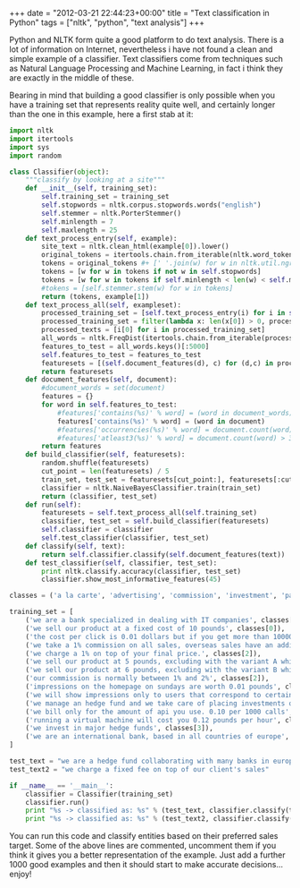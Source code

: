 +++
date = "2012-03-21 22:44:23+00:00"
title = "Text classification in Python"
tags = ["nltk", "python", "text analysis"]
+++

Python and NLTK form quite a good platform to do text analysis. There is a lot of information on Internet, nevertheless i have not found a clean and simple example of a classifier. Text classifiers come from techniques such as Natural Language Processing and Machine Learning, in fact i think they are exactly in the middle of these.

Bearing in mind that building a good classifier is only possible when you have a training set that represents reality quite well, and certainly longer than the one in this example, here a first stab at it:


```python
import nltk
import itertools
import sys
import random

class Classifier(object):
    """classify by looking at a site"""
    def __init__(self, training_set):
        self.training_set = training_set
        self.stopwords = nltk.corpus.stopwords.words("english")
        self.stemmer = nltk.PorterStemmer()
        self.minlength = 7
        self.maxlength = 25
    def text_process_entry(self, example):
        site_text = nltk.clean_html(example[0]).lower()
        original_tokens = itertools.chain.from_iterable(nltk.word_tokenize(w) for w in nltk.sent_tokenize(site_text))
        tokens = original_tokens #+ [' '.join(w) for w in nltk.util.ngrams(original_tokens, 2)]
        tokens = [w for w in tokens if not w in self.stopwords]
        tokens = [w for w in tokens if self.minlength < len(w) < self.maxlength]
        #tokens = [self.stemmer.stem(w) for w in tokens]
        return (tokens, example[1])
    def text_process_all(self, exampleset):
        processed_training_set = [self.text_process_entry(i) for i in self.training_set]
        processed_training_set = filter(lambda x: len(x[0]) > 0, processed_training_set) # remove empty crawls
        processed_texts = [i[0] for i in processed_training_set]
        all_words = nltk.FreqDist(itertools.chain.from_iterable(processed_texts))
        features_to_test = all_words.keys()[:5000]
        self.features_to_test = features_to_test
        featuresets = [(self.document_features(d), c) for (d,c) in processed_training_set]
        return featuresets
    def document_features(self, document):
        #document_words = set(document)
        features = {}
        for word in self.features_to_test:
            #features['contains(%s)' % word] = (word in document_words)
            features['contains(%s)' % word] = (word in document)
            #features['occurrencies(%s)' % word] = document.count(word) 
            #features['atleast3(%s)' % word] = document.count(word) > 3
        return features
    def build_classifier(self, featuresets):
        random.shuffle(featuresets)
        cut_point = len(featuresets) / 5
        train_set, test_set = featuresets[cut_point:], featuresets[:cut_point]
        classifier = nltk.NaiveBayesClassifier.train(train_set)
        return (classifier, test_set)
    def run(self):
        featuresets = self.text_process_all(self.training_set)
        classifier, test_set = self.build_classifier(featuresets)
        self.classifier = classifier
        self.test_classifier(classifier, test_set)
    def classify(self, text):
        return self.classifier.classify(self.document_features(text))
    def test_classifier(self, classifier, test_set):
        print nltk.classify.accuracy(classifier, test_set)
        classifier.show_most_informative_features(45)

classes = ('a la carte', 'advertising', 'commission', 'investment', 'pay as you go')

training_set = [
    ('we are a bank specialized in dealing with IT companies', classes[3]),
    ('we sell our product at a fixed cost of 10 pounds', classes[0]),
    ('the cost per click is 0.01 dollars but if you get more than 10000 impression the cost will be 0.12', classes[1]),
    ('we take a 1% commission on all sales, overseas sales have an additional charge of 12%', classes[2]),
    ('we charge a 1% on top of your final price.', classes[2]),
    ('we sell our product at 5 pounds, excluding with the variant A which costs an extra of 55 pounds', classes[0]),
    ('we sell our product at 6 pounds, excluding with the variant B which costs 45 pounds', classes[0]),
    ('our commission is normally between 1% and 2%', classes[2]),
    ('impressions on the homepage on sundays are worth 0.01 pounds', classes[1]),
    ('we will show impressions only to users that correspond to certain criteria.', classes[1]),
    ('we manage an hedge fund and we take care of placing investments on behalf of our clients', classes[3]),
    ('we bill only for the amount of api you use. 0.10 per 1000 calls', classes[4]),
    ('running a virtual machine will cost you 0.12 pounds per hour', classes[4]),
    ('we invest in major hedge funds', classes[3]),
    ('we are an international bank, based in all countries of europe', classes[3]),
]

test_text = "we are a hedge fund collaborating with many banks in europe"
test_text2 = "we charge a fixed fee on top of our client's sales"

if __name__ == '__main__':
    classifier = Classifier(training_set)
    classifier.run()
    print "%s -> classified as: %s" % (test_text, classifier.classify(test_text))
    print "%s -> classified as: %s" % (test_text2, classifier.classify(test_text2))

```


You can run this code and classify entities based on their preferred sales target. Some of the above lines are commented, uncomment them if you think it gives you a better representation of the example. Just add a further 1000 good examples and then it should start to make accurate decisions... enjoy!